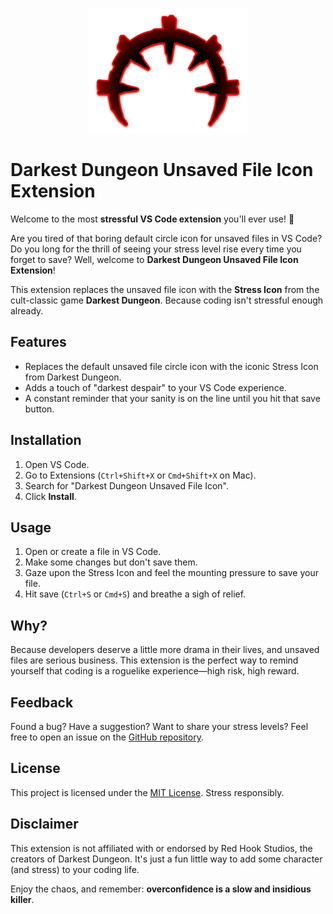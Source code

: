 <p align="center">
  <img src="https://raw.githubusercontent.com/MadL0rd/vs-code-darkest-dungeon-unsaved-icon/refs/heads/main/assets/theme-stress-icon-trimmed.png" width="256" />
</p>

# Darkest Dungeon Unsaved File Icon Extension

Welcome to the most **stressful VS Code extension** you'll ever use! 🎩

Are you tired of that boring default circle icon for unsaved files in VS Code? Do you long for the thrill of seeing your stress level rise every time you forget to save? Well, welcome to **Darkest Dungeon Unsaved File Icon Extension**!

This extension replaces the unsaved file icon with the **Stress Icon** from the cult-classic game **Darkest Dungeon**. Because coding isn't stressful enough already.

## Features

- Replaces the default unsaved file circle icon with the iconic Stress Icon from Darkest Dungeon.
- Adds a touch of "darkest despair" to your VS Code experience.
- A constant reminder that your sanity is on the line until you hit that save button.

## Installation

1. Open VS Code.
2. Go to Extensions (`Ctrl+Shift+X` or `Cmd+Shift+X` on Mac).
3. Search for "Darkest Dungeon Unsaved File Icon".
4. Click **Install**.

## Usage

1. Open or create a file in VS Code.
2. Make some changes but don't save them.
3. Gaze upon the Stress Icon and feel the mounting pressure to save your file.
4. Hit save (`Ctrl+S` or `Cmd+S`) and breathe a sigh of relief.

## Why?

Because developers deserve a little more drama in their lives, and unsaved files are serious business. This extension is the perfect way to remind yourself that coding is a roguelike experience—high risk, high reward.

## Feedback

Found a bug? Have a suggestion? Want to share your stress levels? Feel free to open an issue on the [GitHub repository](https://github.com/your-username/vs-code-darkest-dungeon-unsaved-icon).

## License

This project is licensed under the [MIT License](LICENSE.md). Stress responsibly.

## Disclaimer

This extension is not affiliated with or endorsed by Red Hook Studios, the creators of Darkest Dungeon. It's just a fun little way to add some character (and stress) to your coding life.

Enjoy the chaos, and remember: **overconfidence is a slow and insidious killer**.
